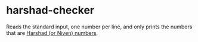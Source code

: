 # harshad-checker

Reads the standard input, one number per line, and only prints the
numbers that are [Harshad (or Niven) numbers][1].

[1]: https://en.wikipedia.org/wiki/Harshad_number
